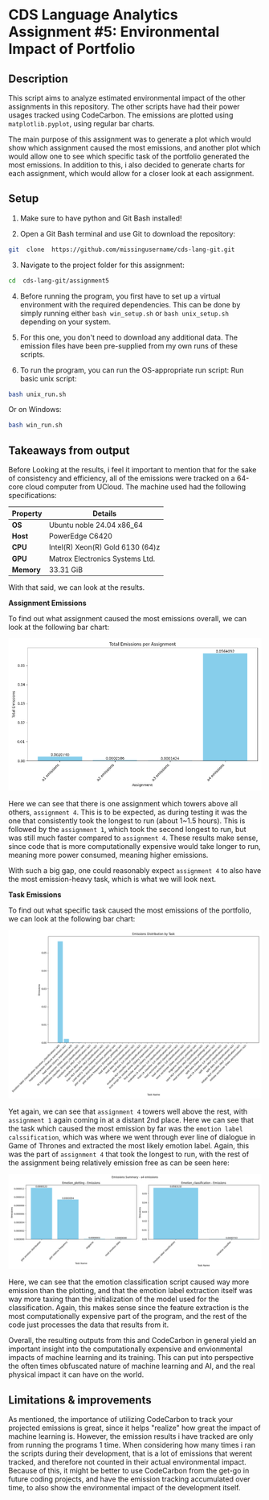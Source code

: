 # CDS Language Analytics Assignment #5: Environmental Impact of Portfolio

## Description
This script aims to analyze estimated environmental impact of the other assignments in this repository. The other scripts have had their power usages tracked using CodeCarbon. The emissions are plotted using `matplotlib.pyplot`, using regular bar charts.

The main purpose of this assignment was to generate a plot which would show which assignment caused the most emissions, and another plot which would allow one to see which specific task of the portfolio generated the most emissions. In addition to this, i also decided to generate charts for each assignment, which would allow for a closer look at each assignment.

## Setup

1. Make sure to have python and Git Bash installed!

2. Open a Git Bash terminal and use Git to download the repository:
```sh
git  clone  https://github.com/missingusername/cds-lang-git.git
```
3. Navigate to the project folder for this assignment:
```sh
cd  cds-lang-git/assignment5
```
4. Before running the program, you first have to set up a virtual environment with the required dependencies. This can be done by simply running either  `bash win_setup.sh`  or  `bash unix_setup.sh`  depending on your system.

5. For this one, you don't need to download any additional data. The emission files have been pre-supplied from my own runs of these scripts.

6. To run the program, you can run the OS-appropriate run script:
Run basic unix script:
```sh
bash unix_run.sh
```
Or on Windows:
```sh
bash win_run.sh
```

## Takeaways from output
Before Looking at the results, i feel it important to mention that for the sake of consistency and efficiency, all of the emissions were tracked on a 64-core cloud computer from UCloud. The machine used had the following specifications:

| **Property**  | **Details**                           |
|---------------|---------------------------------------|
| **OS**        | Ubuntu noble 24.04 x86_64             |
| **Host**      | PowerEdge C6420                       |
| **CPU**       | Intel(R) Xeon(R) Gold 6130 (64)z      |
| **GPU**       | Matrox Electronics Systems Ltd.       |
| **Memory**    | 33.31 GiB                             |

With that said, we can look at the results.

**Assignment Emissions**

To find out what assignment caused the most emissions overall, we can look at the following bar chart:

![Assignment Emissions](out/assignment_emissions.png)

Here we can see that there is one assignment which towers above all others, `assignment 4`. This is to be expected, as during testing it was the one that consistently took the longest to run (about 1~1.5 hours). This is followed by the `assignment 1`, which took the second longest to run, but was still much faster compared to `assignment 4`. These results make sense, since code that is more computationally expensive would take longer to run, meaning more power consumed, meaning higher emissions.

With such a big gap, one could reasonably expect `assignment 4` to also have the most emission-heavy task, which is what we will look next.

**Task Emissions**

To find out what specific task caused the most emissions of the portfolio, we can look at the following bar chart:

![Assignment Emissions](out/all_task_emissions.png)

Yet again, we can see that `assignment 4` towers well above the rest, with `assignment 1` again coming in at a distant 2nd place. Here we can see that the task which caused the most emission by far was the `emotion label calssification`, which was where we went through ever line of dialogue in Game of Thrones and extracted the most likely emotion label. Again, this was the part of `assignment 4` that took the longest to run, with the rest of the assignment being relatively emission free as can be seen here:

![Assignment 4 emissions](out/a4%20emissions_chart.png)

Here, we can see that the emotion classification script caused way more emission than the plotting, and that the emotion label extraction itself was way more taxing than the initialization of the model used for the classification. Again, this makes sense since the feature extraction is the most computationally expensive part of the program, and the rest of the code just processes the data that results from it.

Overall, the resulting outputs from this and CodeCarbon in general yield an important insight into the computationally expensive and envionmental impacts of machine learning and its training. This can put into perspective the often times obfuscated nature of machine learning and AI, and the real physical impact it can have on the world. 

## Limitations & improvements

As mentioned, the importance of utilizing CodeCarbon to track your projected emissions is great, since it helps "realize" how great the impact of machine learning is. However, the emission results i have tracked are only from running the programs 1 time. When considering how many times i ran the scripts during their development, that is a lot of emissions that werent tracked, and therefore not counted in their actual environmental impact. Because of this, it might be better to use CodeCarbon from the get-go in future coding projects, and have the emission tracking accumulated over time, to also show the environmental impact of the development itself.
